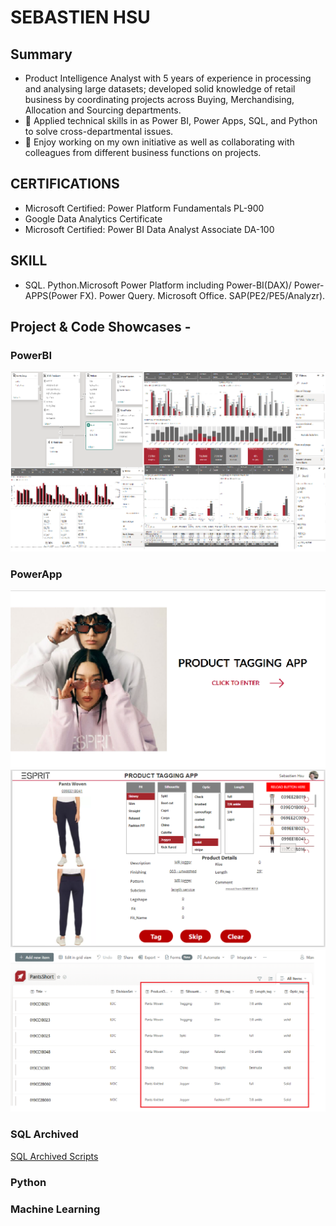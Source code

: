 # SEBASTIEN HSU

## Summary
* Product Intelligence Analyst with 5 years of experience in processing and analysing large datasets; developed solid knowledge of retail business by coordinating projects across Buying, Merchandising, Allocation and Sourcing departments.
* 	Applied technical skills in as Power BI, Power Apps, SQL, and Python to solve cross-departmental issues.
* 	Enjoy working on my own initiative as well as collaborating with colleagues from different business functions on projects.

## CERTIFICATIONS
* Microsoft Certified: Power Platform Fundamentals PL-900
* Google Data Analytics Certificate
* Microsoft Certified: Power BI Data Analyst Associate DA-100

## SKILL
* SQL.  Python.Microsoft Power Platform including Power-BI(DAX)/ Power-APPS(Power FX). Power Query. Microsoft Office. SAP(PE2/PE5/Analyzr).

## Project & Code Showcases - 

### PowerBI

![alt text](volume.png)


### PowerApp

![alt text](tagging1.png)
![alt text](tagging.png)
![alt text](tagging2.png)

### SQL Archived

[SQL Archived Scripts](https://sebsebsebsebtimes4.github.io/SQL_Archived/)

### Python



### Machine Learning




